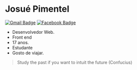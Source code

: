 # Josué Pimentel

[![Gmail Badge](https://img.shields.io/badge/-josue.farias.pimentel@gmail.com-6633cc?style=flat-square&logo=Gmail&logoColor=white&link=mailto:josue.farias.pimentel@gmail.com)](mailto:josue.farias.pimentel@gmail.com)
[![Facebook Badge](https://img.shields.io/badge/-josue.pimentel.106-6633cc?style=flat-square&logo=Facebook&logoColor=white&link=mailto:josue.pimentel.106)](https://www.facebook.com/josue.pimentel.106/)

- Desenvolvedor Web.
- Front end
- 17 anos.
- Estudante
- Gosto de viajar.

> Study the past if you want to intuit the future (Confucius)

